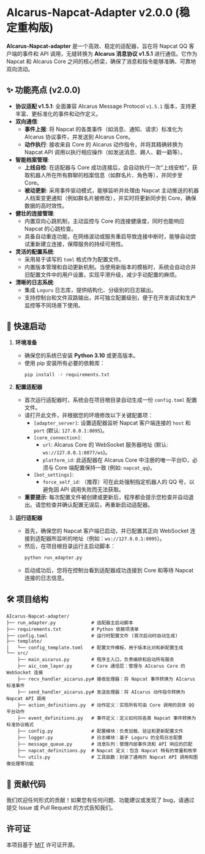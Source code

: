 # AIcarus-Napcat-Adapter v2.0.0 (稳定重构版)

**AIcarus-Napcat-adapter** 是一个高效、稳定的适配器，旨在将 Napcat QQ 客户端的事件和 API 调用，无缝转换为 **AIcarus 消息协议 v1.5.1** 进行通信。它作为 Napcat 和 AIcarus Core 之间的核心桥梁，确保了消息和指令能够准确、可靠地双向流动。

## ✨ 功能亮点 (v2.0.0)

*   **协议适配 v1.5.1**: 全面兼容 AIcarus Message Protocol `v1.5.1` 版本，支持更丰富、更标准化的事件和动作定义。
*   **双向通信**:
    *   **事件上报**: 将 Napcat 的各类事件（如消息、通知、请求）标准化为 AIcarus 协议事件，并发送到 AIcarus Core。
    *   **动作执行**: 接收来自 Core 的 AIcarus 动作指令，并将其精确转换为 Napcat API 调用以执行相应操作（如发送消息、踢人、戳一戳等）。
*   **智能档案管理**:
    *   **上线自检**: 在适配器与 Core 成功连接后，会自动执行一次“上线安检”，获取机器人所在所有群聊的档案信息（如群名片、角色等），并同步至 Core。
    *   **被动更新**: 采用事件驱动模式，能够监听并处理由 Napcat 主动推送的机器人档案变更通知（例如群名片被修改），并实时将更新同步到 Core，确保数据的高时效性。
*   **健壮的连接管理**:
    *   内置双向心跳机制，主动监控与 Core 的连接健康度，同时也能响应 Napcat 的心跳检查。
    *   具备自动重连功能，在网络波动或服务重启导致连接中断时，能够自动尝试重新建立连接，保障服务的持续可用性。
*   **灵活的配置系统**:
    *   采用易于读写的 `toml` 格式作为配置文件。
    *   内置版本管理和自动更新机制。当使用新版本的模板时，系统会自动合并旧配置文件中的用户设置，实现平滑升级，减少手动配置的麻烦。
*   **清晰的日志系统**:
    *   集成 `Loguru` 日志库，提供结构化、分级别的日志输出。
    *   支持控制台和文件双路输出，并可独立配置级别，便于在开发调试和生产监控等不同场景下使用。

## 🚀 快速启动

1.  **环境准备**
    *   确保您的系统已安装 **Python 3.10** 或更高版本。
    *   使用 pip 安装所有必要的依赖库：
        ```bash
        pip install -r requirements.txt
        ```

2.  **配置适配器**
    *   首次运行适配器时，系统会在项目根目录自动生成一份 `config.toml` 配置文件。
    *   请打开此文件，并根据您的环境修改以下关键配置项：
        *   `[adapter_server]`: 设置适配器监听 Napcat 客户端连接的 `host` 和 `port` (默认: `127.0.0.1:8095`)。
        *   `[core_connection]`:
            *   `url`: AIcarus Core 的 WebSocket 服务器地址 (默认: `ws://127.0.0.1:8077/ws`)。
            *   `platform_id`: 此适配器在 AIcarus Core 中注册的唯一平台ID，必须与 Core 端配置保持一致 (例如: `napcat_qq`)。
        *   `[bot_settings]`:
            *   `force_self_id`: （推荐）可在此处强制指定机器人的 QQ 号，以避免因 API 调用失败而无法获取。
    *   **重要提示**: 每次配置文件被创建或更新后，程序都会提示您检查并自动退出。请您检查并确认配置无误后，再重新启动适配器。

3.  **运行适配器**
    *   首先，确保您的 Napcat 客户端已启动，并已配置其正向 WebSocket 连接到适配器所监听的地址（例如：`ws://127.0.0.1:8095`）。
    *   然后，在项目根目录运行主启动脚本：
        ```bash
        python run_adapter.py
        ```
    *   启动成功后，您将在控制台看到适配器成功连接到 Core 和等待 Napcat 连接的日志信息。

## 🛠️ 项目结构

```
AIcarus-Napcat-adapter/
├── run_adapter.py             # 适配器主启动脚本
├── requirements.txt           # Python 依赖项清单
├── config.toml                # 运行时配置文件 (首次启动时自动生成)
├── template/
│   └── config_template.toml   # 配置文件模板，用于版本比对和新配置生成
└── src/
    ├── main_aicarus.py        # 程序主入口，负责编排和启动所有服务
    ├── aic_com_layer.py       # Core 通信层：管理与 AIcarus Core 的 WebSocket 连接
    ├── recv_handler_aicarus.py# 接收处理器：将 Napcat 事件转换为 AIcarus 标准事件
    ├── send_handler_aicarus.py# 发送处理器：将 AIcarus 动作指令转换为 Napcat API 调用
    ├── action_definitions.py  # 动作定义：实现所有可由 Core 调用的具体 QQ 平台动作
    ├── event_definitions.py   # 事件定义：定义如何将各类 Napcat 事件转换为标准协议格式
    ├── config.py              # 配置模块：负责加载、验证和更新配置文件
    ├── logger.py              # 日志模块：基于 Loguru 的全局日志配置
    ├── message_queue.py       # 消息队列：管理内部事件流和 API 响应的匹配
    ├── napcat_definitions.py  # Napcat 定义：包含 Napcat 特有的常量和枚举
    └── utils.py               # 工具函数：封装了通用的 Napcat API 调用和图像处理等功能
```

## 🤝 贡献代码

我们欢迎任何形式的贡献！如果您有任何问题、功能建议或发现了 bug，请通过提交 Issue 或 Pull Request 的方式告知我们。

## 许可证

本项目基于 [MIT](LICENSE) 许可证开源。